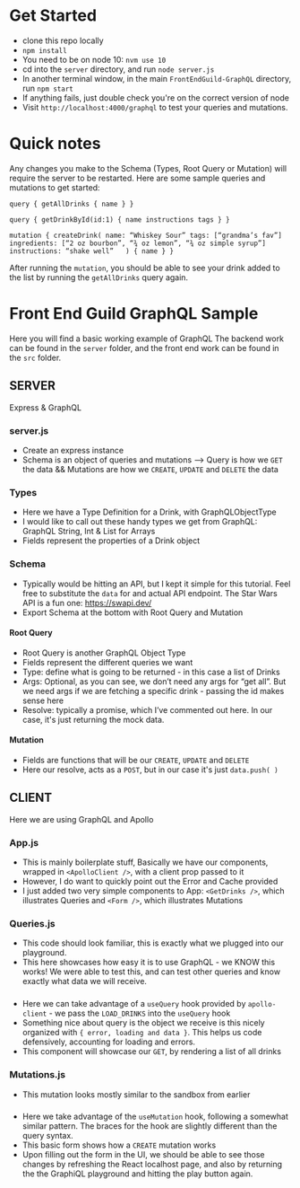 # Get Started

+ clone this repo locally
+ `npm install`
+ You need to be on node 10: `nvm use 10`
+ cd into the `server` directory, and run `node server.js`
+ In another terminal window, in the main `FrontEndGuild-GraphQL` directory, run `npm start`
+ If anything fails, just double check you're on the correct version of node
+ Visit `http://localhost:4000/graphql` to test your queries and mutations.

# Quick notes

Any changes you make to the Schema (Types, Root Query or Mutation) will require the server to be restarted.
Here are some sample queries and mutations to get started:

`query {
	getAllDrinks {
		name
  }
}`

`query {
	getDrinkById(id:1) {
		name
		instructions
		tags
  }
}`

`mutation {
	createDrink(
		name: “Whiskey Sour”
		tags: [“grandma’s fav”]
		ingredients: [“2 oz bourbon”, “¾ oz lemon”, “¾ oz simple syrup”]
    instructions: “shake well”	
  ) {
    name
  }
}`

After running the `mutation`, you should be able to see your drink added to the list by running the `getAllDrinks` query again.

# Front End Guild GraphQL Sample

Here you will find a basic working example of GraphQL
The backend work can be found in the `server` folder, and the front end work can be found in the `src` folder.

## SERVER

Express & GraphQL

### server.js

+ Create an express instance
+ Schema is an object of queries and mutations --> Query is how we `GET` the data && Mutations are how we `CREATE`, `UPDATE` and `DELETE` the data

### Types

+ Here we have a Type Definition for a Drink, with GraphQLObjectType
+ I would like to call out these handy types we get from GraphQL: GraphQL String, Int & List for Arrays
+ Fields represent the properties of a Drink object

### Schema

+ Typically would be hitting an API, but I kept it simple for this tutorial.  Feel free to substitute the `data` for and actual API endpoint.  The Star Wars API is a fun one: https://swapi.dev/ 
+ Export Schema at the bottom with Root Query and Mutation

#### Root Query

+ Root Query is another GraphQL Object Type
+ Fields represent the different queries we want
+ Type: define what is going to be returned - in this case a list of Drinks
+ Args: Optional, as you can see, we don’t need any args for “get all”.  But we need args if we are fetching a specific drink - passing the id makes sense here
+ Resolve: typically a promise, which I’ve commented out here.  In our case, it's just returning the mock data.

#### Mutation

+ Fields are functions that will be our `CREATE`, `UPDATE` and `DELETE`
+ Here our resolve, acts as a `POST`, but in our case it's just `data.push( )`

## CLIENT

Here we are using GraphQL and Apollo

### App.js

+ This is mainly boilerplate stuff, Basically we have our components, wrapped in `<ApolloClient />`, with a client prop passed to it
+ However, I do want to quickly point out the Error and Cache provided
+ I just added two very simple components to App: `<GetDrinks />`, which illustrates Queries and `<Form />`, which illustrates Mutations


### Queries.js

+ This code should look familiar, this is exactly what we plugged into our playground.  
+ This here showcases how easy it is to use GraphQL - we KNOW this works!  We were able to test this, and can test other queries and know exactly what data we will receive. 

### <GetDrinks />

+ Here we can take advantage of a `useQuery` hook provided by `apollo-client` - we pass the `LOAD_DRINKS` into the `useQuery` hook
+ Something nice about query is the object we receive is this nicely organized with `{ error, loading and data }`. This helps us code defensively, accounting for loading and errors.
+ This component will showcase our `GET`, by rendering a list of all drinks


### Mutations.js

+ This mutation looks mostly similar to the sandbox from earlier


### <Form />

+ Here we take advantage of the `useMutation` hook, following a somewhat similar pattern. The braces for the hook are slightly different than the query syntax.
+ This basic form shows how a `CREATE` mutation works
+ Upon filling out the form in the UI, we should be able to see those changes by refreshing the React localhost page, and also by returning the the GraphiQL playground and hitting the play button again.



